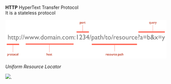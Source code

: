 **HTTP** HyperText Transfer Protocol  
It is a stateless protocol   

![xomething jhere](https://github.com/LucasKuhn/notes/blob/master/phase2/images/http1-url-structure.png)  

*Uniform Resource Locator*  

<img src="https://cdn.tutsplus.com/net/authors/jeremymcpeak/http1-url-structure.png" width="70%">. 
